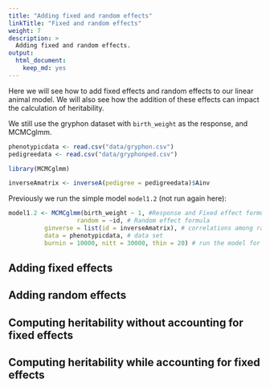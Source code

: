 ```yaml
---
title: "Adding fixed and random effects"
linkTitle: "Fixed and random effects"
weight: 7
description: >
  Adding fixed and random effects.
output: 
  html_document: 
    keep_md: yes
---
```





Here we will see how to add fixed effects and random effects to our linear animal model. We will also see how the addition of these effects can impact the calculation of heritability.

We still use the gryphon dataset with `birth_weight` as the response, and MCMCglmm.


```r
phenotypicdata <- read.csv("data/gryphon.csv")
pedigreedata <- read.csv("data/gryphonped.csv")
```


```r
library(MCMCglmm)
```


```r
inverseAmatrix <- inverseA(pedigree = pedigreedata)$Ainv
```


Previously we run the simple model `model1.2` (not run again here):




```r
model1.2 <- MCMCglmm(birth_weight ~ 1, #Response and Fixed effect formula
                   random = ~id, # Random effect formula
          ginverse = list(id = inverseAmatrix), # correlations among random effect levels (here breeding values)
          data = phenotypicdata, # data set
          burnin = 10000, nitt = 30000, thin = 20) # run the model for longer compare to the default
```

## Adding fixed effects



## Adding random effects


## Computing heritability without accounting for fixed effects

## Computing heritability while accounting for fixed effects

